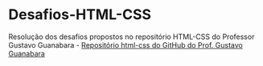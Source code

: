 # Desafios-HTML-CSS
Resolução dos desafios propostos no repositório HTML-CSS do Professor Gustavo Guanabara - [Repositório html-css do GitHub do Prof. Gustavo Guanabara](https://github.com/gustavoguanabara/html-css)
